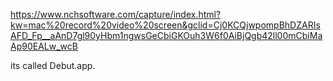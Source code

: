 https://www.nchsoftware.com/capture/index.html?kw=mac%20record%20video%20screen&gclid=Cj0KCQjwpompBhDZARIsAFD_Fp__aAnD7gl90yHbm1ngwsGeCbiGKOuh3W6f0AiBjQgb42ll00mCbiMaAp90EALw_wcB

its called Debut.app.

